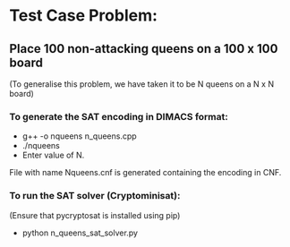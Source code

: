 # Test Case Problem:
## Place 100 non-attacking queens on a 100 x 100 board
(To generalise this problem, we have taken it to be N queens on a N x N board)

### To generate the SAT encoding in DIMACS format:
- g++ -o nqueens n_queens.cpp
- ./nqueens
- Enter value of N.

File with name Nqueens.cnf is generated containing the encoding in CNF.

### To run the SAT solver (Cryptominisat):
(Ensure that pycryptosat is installed using pip)
- python n_queens_sat_solver.py

